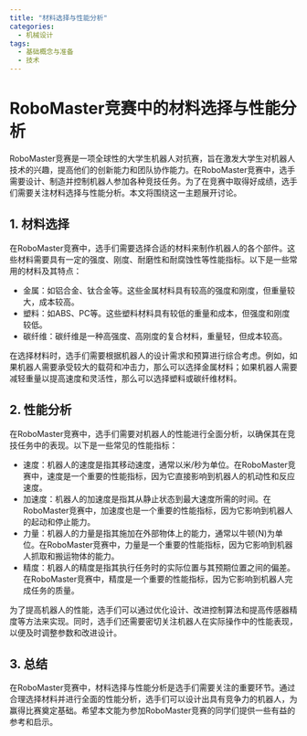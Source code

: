 ```yaml
---  
title: "材料选择与性能分析"  
categories:  
  - 机械设计  
tags: 
  - 基础概念与准备 
  - 技术  
---  
```


# RoboMaster竞赛中的材料选择与性能分析

RoboMaster竞赛是一项全球性的大学生机器人对抗赛，旨在激发大学生对机器人技术的兴趣，提高他们的创新能力和团队协作能力。在RoboMaster竞赛中，选手需要设计、制造并控制机器人参加各种竞技任务。为了在竞赛中取得好成绩，选手们需要关注材料选择与性能分析。本文将围绕这一主题展开讨论。

## 1. 材料选择

在RoboMaster竞赛中，选手们需要选择合适的材料来制作机器人的各个部件。这些材料需要具有一定的强度、刚度、耐磨性和耐腐蚀性等性能指标。以下是一些常用的材料及其特点：

- 金属：如铝合金、钛合金等。这些金属材料具有较高的强度和刚度，但重量较大，成本较高。
- 塑料：如ABS、PC等。这些塑料材料具有较低的重量和成本，但强度和刚度较低。
- 碳纤维：碳纤维是一种高强度、高刚度的复合材料，重量轻，但成本较高。

在选择材料时，选手们需要根据机器人的设计需求和预算进行综合考虑。例如，如果机器人需要承受较大的载荷和冲击力，那么可以选择金属材料；如果机器人需要减轻重量以提高速度和灵活性，那么可以选择塑料或碳纤维材料。

## 2. 性能分析

在RoboMaster竞赛中，选手们需要对机器人的性能进行全面分析，以确保其在竞技任务中的表现。以下是一些常见的性能指标：

- 速度：机器人的速度是指其移动速度，通常以米/秒为单位。在RoboMaster竞赛中，速度是一个重要的性能指标，因为它直接影响到机器人的机动性和反应速度。
- 加速度：机器人的加速度是指其从静止状态到最大速度所需的时间。在RoboMaster竞赛中，加速度也是一个重要的性能指标，因为它影响到机器人的起动和停止能力。
- 力量：机器人的力量是指其施加在外部物体上的能力，通常以牛顿(N)为单位。在RoboMaster竞赛中，力量是一个重要的性能指标，因为它影响到机器人抓取和搬运物体的能力。
- 精度：机器人的精度是指其执行任务时的实际位置与其预期位置之间的偏差。在RoboMaster竞赛中，精度是一个重要的性能指标，因为它影响到机器人完成任务的质量。

为了提高机器人的性能，选手们可以通过优化设计、改进控制算法和提高传感器精度等方法来实现。同时，选手们还需要密切关注机器人在实际操作中的性能表现，以便及时调整参数和改进设计。

## 3. 总结

在RoboMaster竞赛中，材料选择与性能分析是选手们需要关注的重要环节。通过合理选择材料并进行全面的性能分析，选手们可以设计出具有竞争力的机器人，为赢得比赛奠定基础。希望本文能为参加RoboMaster竞赛的同学们提供一些有益的参考和启示。 
